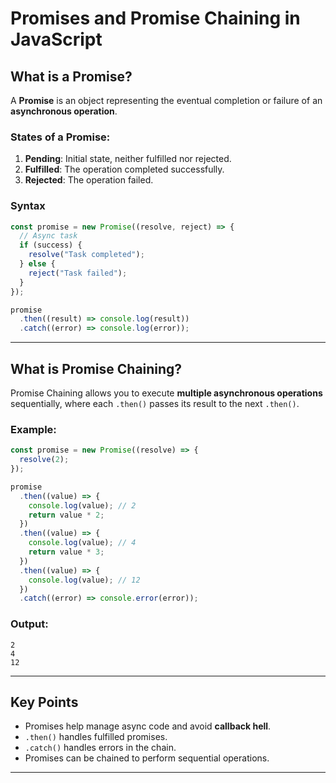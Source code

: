 # Promises and Promise Chaining in JavaScript

## What is a Promise?
A **Promise** is an object representing the eventual completion or failure of an **asynchronous operation**.

### States of a Promise:
1. **Pending**: Initial state, neither fulfilled nor rejected.
2. **Fulfilled**: The operation completed successfully.
3. **Rejected**: The operation failed.

### Syntax
```javascript
const promise = new Promise((resolve, reject) => {
  // Async task
  if (success) {
    resolve("Task completed");
  } else {
    reject("Task failed");
  }
});

promise
  .then((result) => console.log(result))
  .catch((error) => console.log(error));
```

---

## What is Promise Chaining?
Promise Chaining allows you to execute **multiple asynchronous operations** sequentially, where each `.then()` passes its result to the next `.then()`.

### Example:
```javascript
const promise = new Promise((resolve) => {
  resolve(2);
});

promise
  .then((value) => {
    console.log(value); // 2
    return value * 2;
  })
  .then((value) => {
    console.log(value); // 4
    return value * 3;
  })
  .then((value) => {
    console.log(value); // 12
  })
  .catch((error) => console.error(error));
```

### Output:
```
2
4
12
```

---

## Key Points
- Promises help manage async code and avoid **callback hell**.
- `.then()` handles fulfilled promises.
- `.catch()` handles errors in the chain.
- Promises can be chained to perform sequential operations.

---